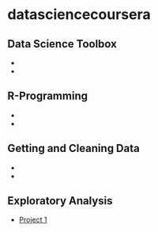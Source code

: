 # datasciencecoursera
## Data Science Toolbox
*
*
## R-Programming
*
*
## Getting and Cleaning Data
*
*
## Exploratory Analysis
* [Project 1](https://github.com/ffadel/ExData_Plotting1)
